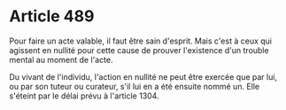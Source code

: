 # Article 489

Pour faire un acte valable, il faut être sain d'esprit. Mais c'est à ceux qui agissent en nullité pour cette cause de prouver l'existence d'un trouble mental au moment de l'acte.

Du vivant de l'individu, l'action en nullité ne peut être exercée que par lui, ou par son tuteur ou curateur, s'il lui en a été ensuite nommé un. Elle s'éteint par le délai prévu à l'article 1304.
